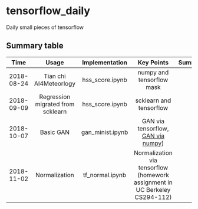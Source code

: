 # tensorflow_daily
Daily small pieces of tensorflow

## Summary table

| Time      | Usage                |  Implementation          | Key Points               | Summary   |
|:---------:|:--------------------:|:------------------------:|:------------------------:|:---------:|
|2018-08-24 |Tian chi AI4Meteorlogy|hss_score.ipynb           |numpy and tensorflow mask |           |
|2018-09-09 |Regression migrated from scklearn|hss_score.ipynb  |scklearn and tensorflow |           |
|2018-10-07 |Basic GAN|gan_minist.ipynb |GAN via tensorflow, [GAN via numpy](https://towardsdatascience.com/only-numpy-implementing-gan-general-adversarial-networks-and-adam-optimizer-using-numpy-with-2a7e4e032021)) |           |
|2018-11-02 |Normalization|tf_normal.ipynb |Normalization via tensorflow (homework assignment in UC Berkeley CS294-112) | |   